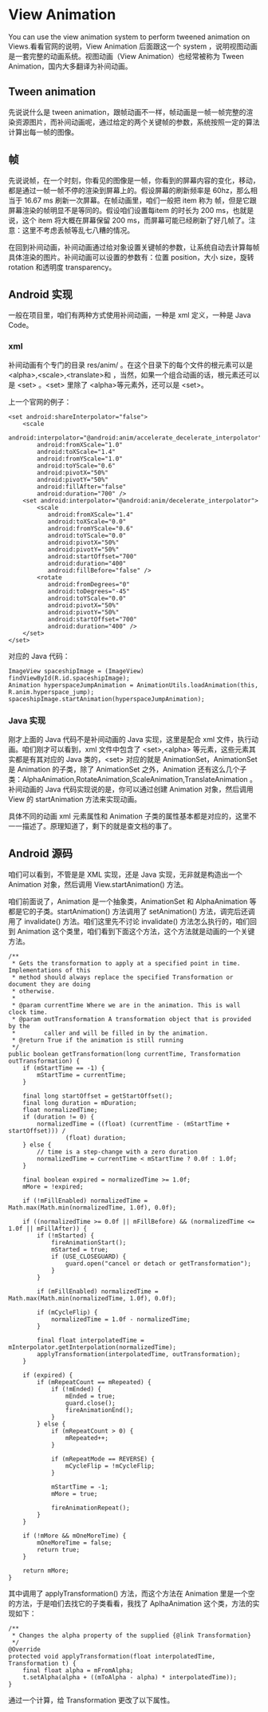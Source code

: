 # View Animation

You can use the view animation system to perform tweened animation on Views.看看官网的说明，View Animation 后面跟这一个 system ，说明视图动画是一套完整的动画系统。视图动画（View Animation）也经常被称为 Tween Animation，国内大多翻译为补间动画。

## Tween animation

先说说什么是 tween animation，跟帧动画不一样，帧动画是一帧一帧完整的渲染资源图片，而补间动画呢，通过给定的两个关键帧的参数，系统按照一定的算法计算出每一帧的图像。

## 帧

先说说帧，在一个时刻，你看见的图像是一帧，你看到的屏幕内容的变化，移动，都是通过一帧一帧不停的渲染到屏幕上的。假设屏幕的刷新频率是 60hz，那么相当于 16.67 ms 刷新一次屏幕。在帧动画里，咱们一般把 item 称为 帧，但是它跟屏幕渲染的帧明显不是等同的。假设咱们设置每item 的时长为 200 ms，也就是说，这个 item 将大概在屏幕保留 200 ms，而屏幕可能已经刷新了好几帧了。注意：这里不考虑丢帧等乱七八糟的情况。

在回到补间动画，补间动画通过给对象设置关键帧的参数，让系统自动去计算每帧具体渲染的图片。补间动画可以设置的参数有：位置 position，大小 size，旋转 rotation 和透明度 transparency。

## Android 实现

一般在项目里，咱们有两种方式使用补间动画，一种是 xml 定义，一种是 Java Code。

### xml

补间动画有个专门的目录 res/anim/ 。在这个目录下的每个文件的根元素可以是 <alpha\>,<scale\>,<translate\>和 <rotate> ，当然，如果一个组合动画的话，根元素还可以是 <set\> 。<set\> 里除了 <alpha\>等元素外，还可以是 <set\>。

上一个官网的例子： 

    <set android:shareInterpolator="false">
        <scale
            android:interpolator="@android:anim/accelerate_decelerate_interpolator"
            android:fromXScale="1.0"
            android:toXScale="1.4"
            android:fromYScale="1.0"
            android:toYScale="0.6"
            android:pivotX="50%"
            android:pivotY="50%"
            android:fillAfter="false"
            android:duration="700" />
        <set android:interpolator="@android:anim/decelerate_interpolator">
            <scale
               android:fromXScale="1.4"
               android:toXScale="0.0"
               android:fromYScale="0.6"
               android:toYScale="0.0"
               android:pivotX="50%"
               android:pivotY="50%"
               android:startOffset="700"
               android:duration="400"
               android:fillBefore="false" />
            <rotate
               android:fromDegrees="0"
               android:toDegrees="-45"
               android:toYScale="0.0"
               android:pivotX="50%"
               android:pivotY="50%"
               android:startOffset="700"
               android:duration="400" />
        </set>
    </set>


对应的 Java 代码： 

    ImageView spaceshipImage = (ImageView) findViewById(R.id.spaceshipImage);
    Animation hyperspaceJumpAnimation = AnimationUtils.loadAnimation(this, R.anim.hyperspace_jump);
    spaceshipImage.startAnimation(hyperspaceJumpAnimation);

### Java 实现

刚才上面的 Java 代码不是补间动画的 Java 实现，这里是配合 xml 文件，执行动画。咱们刚才可以看到，xml 文件中包含了 <set\>,<alpha\> 等元素，这些元素其实都是有其对应的 Java 类的，<set\> 对应的就是 AnimationSet，AnimationSet 是 Animation 的子类，除了 AnimationSet 之外，Animation 还有这么几个子类：AlphaAnimation,RotateAnimation,ScaleAnimation,TranslateAnimation 。补间动画的 Java 代码实现说的是，你可以通过创建 Animation 对象，然后调用 View 的 startAnimation 方法来实现动画。

具体不同的动画 xml 元素属性和 Animation 子类的属性基本都是对应的，这里不一一描述了。原理知道了，剩下的就是查文档的事了。

## Android 源码

咱们可以看到，不管是是 XML 实现，还是 Java 实现，无非就是构造出一个 Animation 对象，然后调用 View.startAnimation() 方法。

咱们前面说了，Animation 是一个抽象类，AnimationSet 和 AlphaAnimation 等都是它的子类。startAnimation() 方法调用了 setAnimation() 方法，调完后还调用了 invalidate() 方法。咱们这里先不讨论 invalidate() 方法怎么执行的，咱们回到 Animation 这个类里，咱们看到下面这个方法，这个方法就是动画的一个关键方法。

    /**
     * Gets the transformation to apply at a specified point in time. Implementations of this
     * method should always replace the specified Transformation or document they are doing
     * otherwise.
     *
     * @param currentTime Where we are in the animation. This is wall clock time.
     * @param outTransformation A transformation object that is provided by the
     *        caller and will be filled in by the animation.
     * @return True if the animation is still running
     */
    public boolean getTransformation(long currentTime, Transformation outTransformation) {
        if (mStartTime == -1) {
            mStartTime = currentTime;
        }

        final long startOffset = getStartOffset();
        final long duration = mDuration;
        float normalizedTime;
        if (duration != 0) {
            normalizedTime = ((float) (currentTime - (mStartTime + startOffset))) /
                    (float) duration;
        } else {
            // time is a step-change with a zero duration
            normalizedTime = currentTime < mStartTime ? 0.0f : 1.0f;
        }

        final boolean expired = normalizedTime >= 1.0f;
        mMore = !expired;

        if (!mFillEnabled) normalizedTime = Math.max(Math.min(normalizedTime, 1.0f), 0.0f);

        if ((normalizedTime >= 0.0f || mFillBefore) && (normalizedTime <= 1.0f || mFillAfter)) {
            if (!mStarted) {
                fireAnimationStart();
                mStarted = true;
                if (USE_CLOSEGUARD) {
                    guard.open("cancel or detach or getTransformation");
                }
            }

            if (mFillEnabled) normalizedTime = Math.max(Math.min(normalizedTime, 1.0f), 0.0f);

            if (mCycleFlip) {
                normalizedTime = 1.0f - normalizedTime;
            }

            final float interpolatedTime = mInterpolator.getInterpolation(normalizedTime);
            applyTransformation(interpolatedTime, outTransformation);
        }

        if (expired) {
            if (mRepeatCount == mRepeated) {
                if (!mEnded) {
                    mEnded = true;
                    guard.close();
                    fireAnimationEnd();
                }
            } else {
                if (mRepeatCount > 0) {
                    mRepeated++;
                }

                if (mRepeatMode == REVERSE) {
                    mCycleFlip = !mCycleFlip;
                }

                mStartTime = -1;
                mMore = true;

                fireAnimationRepeat();
            }
        }

        if (!mMore && mOneMoreTime) {
            mOneMoreTime = false;
            return true;
        }

        return mMore;
    }

其中调用了 applyTransformation() 方法，而这个方法在 Animation 里是一个空的方法，于是咱们去找它的子类看看，我找了 AplhaAnimation 这个类，方法的实现如下：


    /**
     * Changes the alpha property of the supplied {@link Transformation}
     */
    @Override
    protected void applyTransformation(float interpolatedTime, Transformation t) {
        final float alpha = mFromAlpha;
        t.setAlpha(alpha + ((mToAlpha - alpha) * interpolatedTime));
    }


通过一个计算，给 Transformation 更改了以下属性。

